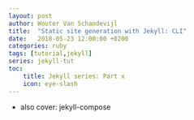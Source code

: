 ```yaml
---
layout: post
author: Wouter Van Schandevijl
title:  "Static site generation with Jekyll: CLI"
date:   2018-05-23 12:00:00 +0200
categories: ruby
tags: [tutorial,jekyll]
series: jekyll-tut
toc:
    title: Jekyll series: Part x
    icon: eye-slash
---
```



<!--more-->


- also cover: jekyll-compose
